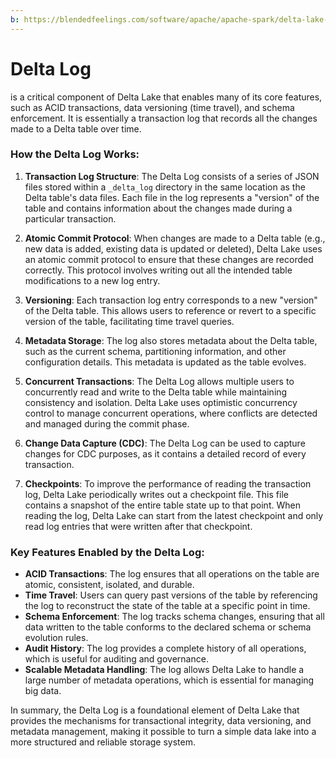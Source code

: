 ```yaml
---
b: https://blendedfeelings.com/software/apache/apache-spark/delta-lake-delta-log.md
---
```


# Delta Log 
is a critical component of Delta Lake that enables many of its core features, such as ACID transactions, data versioning (time travel), and schema enforcement. It is essentially a transaction log that records all the changes made to a Delta table over time.

### How the Delta Log Works:

1. **Transaction Log Structure**: The Delta Log consists of a series of JSON files stored within a `_delta_log` directory in the same location as the Delta table's data files. Each file in the log represents a "version" of the table and contains information about the changes made during a particular transaction.

2. **Atomic Commit Protocol**: When changes are made to a Delta table (e.g., new data is added, existing data is updated or deleted), Delta Lake uses an atomic commit protocol to ensure that these changes are recorded correctly. This protocol involves writing out all the intended table modifications to a new log entry.

3. **Versioning**: Each transaction log entry corresponds to a new "version" of the Delta table. This allows users to reference or revert to a specific version of the table, facilitating time travel queries.

4. **Metadata Storage**: The log also stores metadata about the Delta table, such as the current schema, partitioning information, and other configuration details. This metadata is updated as the table evolves.

5. **Concurrent Transactions**: The Delta Log allows multiple users to concurrently read and write to the Delta table while maintaining consistency and isolation. Delta Lake uses optimistic concurrency control to manage concurrent operations, where conflicts are detected and managed during the commit phase.

6. **Change Data Capture (CDC)**: The Delta Log can be used to capture changes for CDC purposes, as it contains a detailed record of every transaction.

7. **Checkpoints**: To improve the performance of reading the transaction log, Delta Lake periodically writes out a checkpoint file. This file contains a snapshot of the entire table state up to that point. When reading the log, Delta Lake can start from the latest checkpoint and only read log entries that were written after that checkpoint.

### Key Features Enabled by the Delta Log:

- **ACID Transactions**: The log ensures that all operations on the table are atomic, consistent, isolated, and durable.
- **Time Travel**: Users can query past versions of the table by referencing the log to reconstruct the state of the table at a specific point in time.
- **Schema Enforcement**: The log tracks schema changes, ensuring that all data written to the table conforms to the declared schema or schema evolution rules.
- **Audit History**: The log provides a complete history of all operations, which is useful for auditing and governance.
- **Scalable Metadata Handling**: The log allows Delta Lake to handle a large number of metadata operations, which is essential for managing big data.

In summary, the Delta Log is a foundational element of Delta Lake that provides the mechanisms for transactional integrity, data versioning, and metadata management, making it possible to turn a simple data lake into a more structured and reliable storage system.